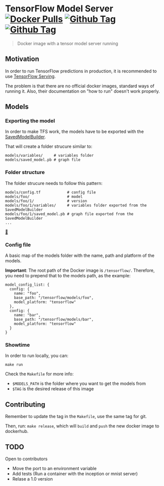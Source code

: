 # TensorFlow Model Server [![Docker Pulls](https://img.shields.io/docker/pulls/heycar/tensorflow-model-server.svg)](https://hub.docker.com/r/heycar/tensorflow-model-server/) [![Github Tag](https://img.shields.io/github/tag/hey-car/tensorflow-model-server.svg)](https://github.com/hey-car/tensorflow-model-server) [![Github Tag](https://img.shields.io/github/license/hey-car/tensorflow-model-server.svg)](https://github.com/hey-car/tensorflow-model-server)

> Docker image with a tensor model server running

## Motivation

In order to run TensorFlow predictions in production, it is recommended to use [TensorFlow Serving](https://www.tensorflow.org/serving/).

The problem is that there are no official docker images, standard ways of running it. Also, their documentation on "how to run" doesn't work properly.

## Models

### Exporting the model

In order to make TFS work, the models have to be exported with the [SavedModelBuilder](https://www.tensorflow.org/serving/serving_basic).

That will create a folder strucure similar to:

```
models/variables/     # variables folder
models/saved_model.pb # graph file
```

### Folder structure

The folder strucure needs to follow this pattern:

```
models/config.tf            # config file
models/foo/                 # model
models/foo/1/               # version
models/foo/1/variables/     # variables folder exported from the SavedModelBuilder
models/foo/1/saved_model.pb # graph file exported from the SavedModelBuilder
...
```

[🌭](https://www.youtube.com/watch?v=ACmydtFDTGs)

### Config file

A basic map of the models folder with the name, path and platform of the models.

**Important**: The root path of the Docker image is `/tensorflow/`. Therefore, you need to prepend that to the models path, as the example:

```
model_config_list: {
  config: {
    name: "foo",
    base_path: "/tensorflow/models/foo",
    model_platform: "tensorflow"
  },
  config: {
    name: "bar",
    base_path: "/tensorflow/models/bar",
    model_platform: "tensorflow"
  }
}
```

### Showtime

In order to run locally, you can:

```
make run
```

Check the `Makefile` for more info:

* `$MODELS_PATH` is the folder where you want to get the models from
* `$TAG` is the desired release of this image

## Contributing

Remember to update the tag in the `Makefile`, use the same tag for git.

Then, run: `make release`, which will `build` and `push` the new docker image to dockerhub.

## TODO

Open to contributors

- Move the port to an environment variable
- Add tests (Run a container with the inception or mnist server)
- Relase a 1.0 version
